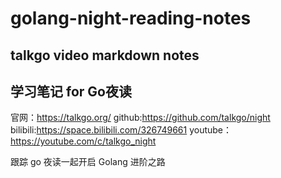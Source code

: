 # golang-night-reading-notes
talkgo video markdown notes
----

## 学习笔记 for Go夜读

官网：https://talkgo.org/
github:https://github.com/talkgo/night
bilibili:https://space.bilibili.com/326749661
youtube：https://youtube.com/c/talkgo_night

跟踪 go 夜读一起开启 Golang 进阶之路
